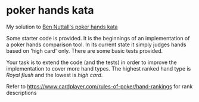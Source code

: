 # poker hands kata

My solution to [Ben Nuttall's poker hands kata](https://github.com/bennuttall/poker-kata)

Some starter code is provided. It is the beginnings of an implementation of a
poker hands comparison tool. In its current state it simply judges hands based
on 'high card' only. There are some basic tests provided.

Your task is to extend the code (and the tests) in order to improve the
implementation to cover more hand types. The highest ranked hand type is
*Royal flush* and the lowest is *high card*.

Refer to https://www.cardplayer.com/rules-of-poker/hand-rankings for rank
descriptions

